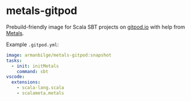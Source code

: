 # metals-gitpod

Prebuild-friendly image for Scala SBT projects on [gitpod.io](https://gitpod.io) with help from [Metals](https://scalameta.org/metals/).

Example `.gitpod.yml`:
```yaml
image: armanbilge/metals-gitpod:snapshot
tasks:
  - init: initMetals
    command: sbt
vscode:
  extensions:
    - scala-lang.scala
    - scalameta.metals
```
